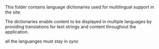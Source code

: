 This folder contains language dictionaries used for multilingual support in the site.

The dictionaries enable content to be displayed in multiple languages by providing translations
for text strings and content throughout the application.

all the languanges must stay in sync
